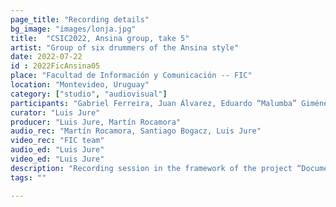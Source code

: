 ```yaml
---
page_title: "Recording details"
bg_image: "images/lonja.jpg"
title:  "CSIC2022, Ansina group, take 5"  
artist: "Group of six drummers of the Ansina style"  
date: 2022-07-22
id : 2022FicAnsina05
place: "Facultad de Información y Comunicación -- FIC"  
location: "Montevideo, Uruguay"  
category: ["studio", "audiovisual"]
participants: "Gabriel Ferreira, Juan Álvarez, Eduardo “Malumba” Giménez, Juan “Juancho” Quintana, Julio Magariños, Alfredo “Tarta” Ferreira"  
curator: "Luis Jure"  
producer: "Luis Jure, Martín Rocamora"  
audio_rec: "Martín Rocamora, Santiago Bogacz, Luis Jure"  
video_rec: "FIC team"  
audio_ed: "Luis Jure"  
video_ed: "Luis Jure"  
description: "Recording session in the framework of the project “Documentation and analysis of Uruguayan candombe drumming” funded by CSIC, the research agency of the University. The session was conducted in collaboration with FIC."  
tags: ""  

---
```

